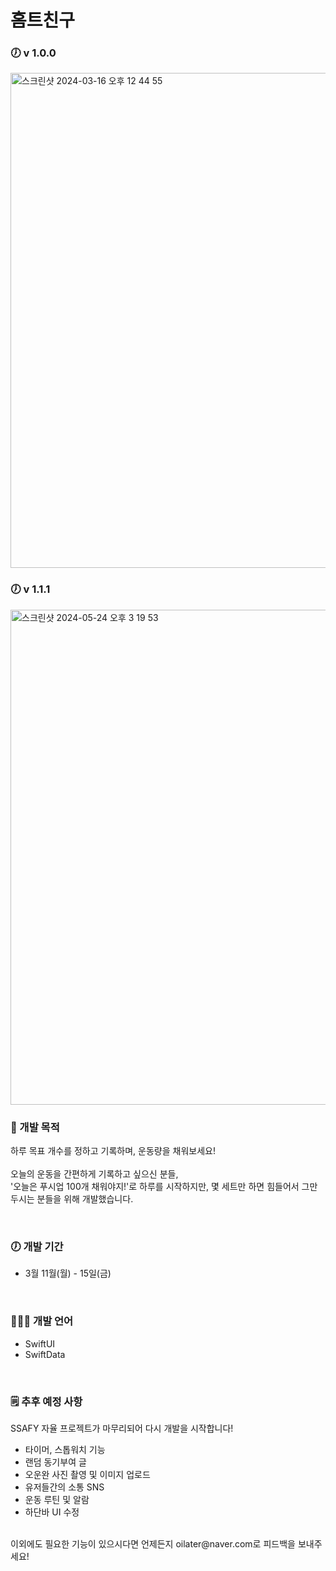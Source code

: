 # 홈트친구

### 🕖  v 1.0.0

<img width="792" alt="스크린샷 2024-03-16 오후 12 44 55" src="https://github.com/oilater/HomeTraining-Friend/assets/115062965/4a3fe24a-4788-473b-9bc5-8b41804ec56c">

### 🕖  v 1.1.1

<img width="792" alt="스크린샷 2024-05-24 오후 3 19 53" src="https://github.com/oilater/HomeTraining-Friend/assets/115062965/1eb7546f-cca7-43d9-8034-174517620b0f">


### 💭  개발 목적

하루 목표 개수를 정하고 기록하며, 운동량을 채워보세요! <br>
<br>
오늘의 운동을 간편하게 기록하고 싶으신 분들,<br>
'오늘은 푸시업 100개 채워야지!'로 하루를 시작하지만, 몇 세트만 하면 힘들어서 그만두시는 분들을 위해 개발했습니다. <br>


<br>

### 🕖  개발 기간
 - 3월 11월(월) - 15일(금)

<br>

### 👨🏻‍💻  개발 언어

- SwiftUI
- SwiftData

<br>

### 🗒️  추후 예정 사항
SSAFY 자율 프로젝트가 마무리되어 다시 개발을 시작합니다!
<br>
- 타이머, 스톱워치 기능
- 랜덤 동기부여 글
- 오운완 사진 촬영 및 이미지 업로드
- 유저들간의 소통 SNS
- 운동 루틴 및 알람
- 하단바 UI 수정

<br>
이외에도 필요한 기능이 있으시다면 언제든지 oilater@naver.com로 피드백을 보내주세요!


  
